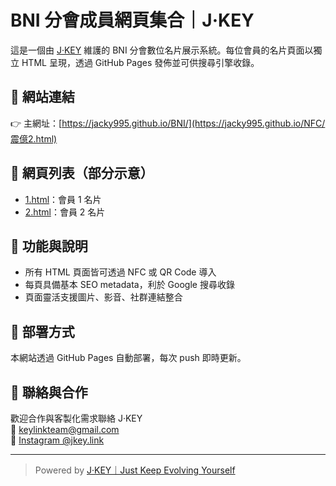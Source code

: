 # BNI 分會成員網頁集合｜J·KEY

這是一個由 [J·KEY](https://www.instagram.com/jkey.link/) 維護的 BNI 分會數位名片展示系統。每位會員的名片頁面以獨立 HTML 呈現，透過 GitHub Pages 發佈並可供搜尋引擎收錄。

## 📌 網站連結
👉 主網址：[https://jacky995.github.io/BNI/](https://jacky995.github.io/NFC/震億2.html)

## 📂 網頁列表（部分示意）
- [1.html](https://jacky995.github.io/BNI/1.html)：會員 1 名片
- [2.html](https://jacky995.github.io/BNI/2.html)：會員 2 名片


## 🔧 功能與說明
- 所有 HTML 頁面皆可透過 NFC 或 QR Code 導入
- 每頁具備基本 SEO metadata，利於 Google 搜尋收錄
- 頁面靈活支援圖片、影音、社群連結整合

## 🚀 部署方式
本網站透過 GitHub Pages 自動部署，每次 push 即時更新。

## 🤝 聯絡與合作
歡迎合作與客製化需求聯絡 J·KEY  
📩 [keylinkteam@gmail.com](mailto:keylinkteam@gmail.com)  
📱 [Instagram @jkey.link](https://www.instagram.com/jkey.link/)

---

> Powered by [J·KEY｜Just Keep Evolving Yourself](https://jkey.link)

